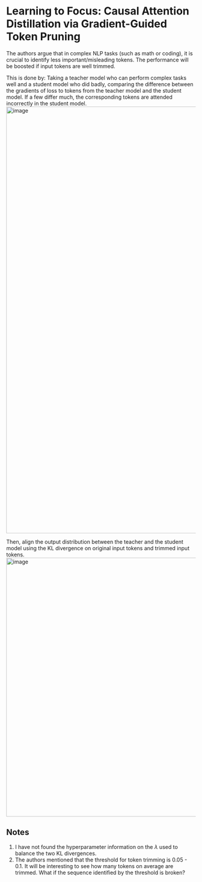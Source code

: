 # Learning to Focus: Causal Attention Distillation via Gradient-Guided Token Pruning
The authors argue that in complex NLP tasks (such as math or coding), it is crucial to identify less important/misleading tokens. The performance will be boosted if input
tokens are well trimmed.

This is done by:
Taking a teacher model who can perform complex tasks well and a student model who did badly, comparing the difference between the gradients of loss to tokens from the teacher model and the student model.
If a few differ much, the corresponding tokens are attended incorrectly in the student model. 
<img width="1742" height="1134" alt="image" src="https://github.com/user-attachments/assets/314efe25-82c6-4327-843d-aa4a8d9f1d49" />

Then, align the output distribution between the teacher and the student model using the KL divergence on original input tokens and trimmed input tokens.
<img width="1744" height="688" alt="image" src="https://github.com/user-attachments/assets/f925ca70-61bc-469f-95ec-70cd6d47f9a5" />

## Notes
1. I have not found the hyperparameter information on the $\lambda$ used to balance the two KL divergences.
2. The authors mentioned that the threshold for token trimming is 0.05 - 0.1. It will be interesting to see how many tokens on average are trimmed.
   What if the sequence identified by the threshold is broken?
